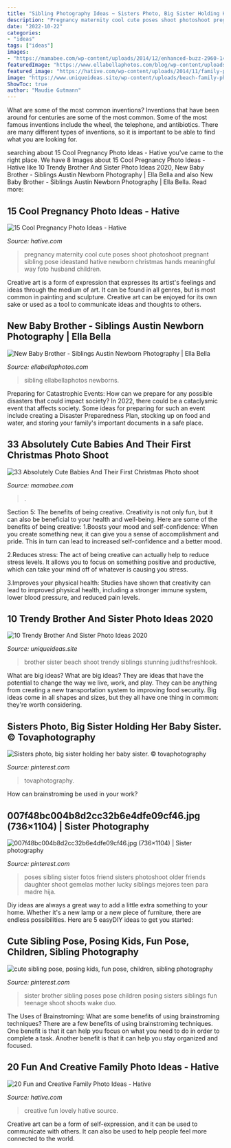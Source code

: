 ```yaml
---
title: "Sibling Photography Ideas ~ Sisters Photo, Big Sister Holding Her Baby Sister. © Tovaphotography"
description: "Pregnancy maternity cool cute poses shoot photoshoot pregnant sibling pose ideastand hative newborn christmas hands meaningful way foto husband children"
date: "2022-10-22"
categories:
- "ideas"
tags: ["ideas"]
images:
- "https://mamabee.com/wp-content/uploads/2014/12/enhanced-buzz-2960-1415402766-14.jpg"
featuredImage: "https://www.ellabellaphotos.com/blog/wp-content/uploads/2015/03/thompson-5353web.jpg"
featured_image: "https://hative.com/wp-content/uploads/2014/11/family-photo-ideas/13-fun-creative-family-photo-ideas.jpg"
image: "https://www.uniqueideas.site/wp-content/uploads/beach-family-photos-beach-photo-shoot-family-photos-siblings-1.jpg"
ShowToc: true
author: "Maudie Gutmann"
---
```



What are some of the most common inventions?
Inventions that have been around for centuries are some of the most common. Some of the most famous inventions include the wheel, the telephone, and antibiotics. There are many different types of inventions, so it is important to be able to find what you are looking for.

	

		
searching about 15 Cool Pregnancy Photo Ideas - Hative you've came to the right place. We have 8 Images about 15 Cool Pregnancy Photo Ideas - Hative like 10 Trendy Brother And Sister Photo Ideas 2020, New Baby Brother - Siblings  Austin Newborn Photography  | Ella Bella and also New Baby Brother - Siblings  Austin Newborn Photography  | Ella Bella. Read more:
		
    
## 15 Cool Pregnancy Photo Ideas - Hative

<img loading=lazy src="https://hative.com/wp-content/uploads/2014/11/pregnancy-photo-ideas/9-cool-pregnancy-photo-ideas.jpg" onerror="this.onerror=null;this.src='https://tse3.mm.bing.net/th?id=OIP.YxAZCo74Iur3cQGWAgFgSwHaLG&amp;pid=15.1';" alt="15 Cool Pregnancy Photo Ideas - Hative">

_Source: hative.com_

>pregnancy maternity cool cute poses shoot photoshoot pregnant sibling pose ideastand hative newborn christmas hands meaningful way foto husband children. 

	

Creative art is a form of expression that expresses its artist's feelings and ideas through the medium of art. It can be found in all genres, but is most common in painting and sculpture. Creative art can be enjoyed for its own sake or used as a tool to communicate ideas and thoughts to others.

    
## New Baby Brother - Siblings  Austin Newborn Photography  | Ella Bella

<img loading=lazy src="https://www.ellabellaphotos.com/blog/wp-content/uploads/2015/03/thompson-5353web.jpg" onerror="this.onerror=null;this.src='https://tse2.mm.bing.net/th?id=OIP.FkfKaRc2EYMjQf00zWN_MQHaFS&amp;pid=15.1';" alt="New Baby Brother - Siblings  Austin Newborn Photography  | Ella Bella">

_Source: ellabellaphotos.com_

>sibling ellabellaphotos newborns. 

	

Preparing for Catastrophic Events: How can we prepare for any possible disasters that could impact society?
In 2022, there could be a cataclysmic event that affects society. Some ideas for preparing for such an event include creating a Disaster Preparedness Plan, stocking up on food and water, and storing your family's important documents in a safe place.

    
## 33 Absolutely Cute Babies And Their First Christmas Photo Shoot

<img loading=lazy src="https://mamabee.com/wp-content/uploads/2014/12/enhanced-buzz-2960-1415402766-14.jpg" onerror="this.onerror=null;this.src='https://tse4.mm.bing.net/th?id=OIP.2ZIV89JZ4SouRX9uGuek1gHaJa&amp;pid=15.1';" alt="33 Absolutely Cute Babies And Their First Christmas Photo shoot">

_Source: mamabee.com_

>. 

	

Section 5: The benefits of being creative.
Creativity is not only fun, but it can also be beneficial to your health and well-being. Here are some of the benefits of being creative:
1.Boosts your mood and self-confidence: When you create something new, it can give you a sense of accomplishment and pride. This in turn can lead to increased self-confidence and a better mood.

2.Reduces stress: The act of being creative can actually help to reduce stress levels. It allows you to focus on something positive and productive, which can take your mind off of whatever is causing you stress.

3.Improves your physical health: Studies have shown that creativity can lead to improved physical health, including a stronger immune system, lower blood pressure, and reduced pain levels.


    
## 10 Trendy Brother And Sister Photo Ideas 2020

<img loading=lazy src="https://www.uniqueideas.site/wp-content/uploads/beach-family-photos-beach-photo-shoot-family-photos-siblings-1.jpg" onerror="this.onerror=null;this.src='https://tse1.mm.bing.net/th?id=OIP.rH9WILiViK2BMjb32SzRyQHaLl&amp;pid=15.1';" alt="10 Trendy Brother And Sister Photo Ideas 2020">

_Source: uniqueideas.site_

>brother sister beach shoot trendy siblings stunning judithsfreshlook. 

	

What are big ideas?
What are big ideas? They are ideas that have the potential to change the way we live, work, and play. They can be anything from creating a new transportation system to improving food security. Big ideas come in all shapes and sizes, but they all have one thing in common: they're worth considering.

    
## Sisters Photo, Big Sister Holding Her Baby Sister. © Tovaphotography

<img loading=lazy src="https://i.pinimg.com/736x/77/60/5b/77605b17ce268caf79fcc33efe70c307.jpg" onerror="this.onerror=null;this.src='https://tse3.mm.bing.net/th?id=OIP.KpdKzXQL6vI4cjFesW73KgHaLH&amp;pid=15.1';" alt="Sisters photo, big sister holding her baby sister. © tovaphotography">

_Source: pinterest.com_

>tovaphotography. 

	

How can brainstroming be used in your work?
 

    
## 007f48bc004b8d2cc32b6e4dfe09cf46.jpg (736×1104) | Sister Photography

<img loading=lazy src="https://i.pinimg.com/736x/4f/e6/54/4fe654d0e26082225767a48978125eb1--older-sibling-photography-friend-photography.jpg" onerror="this.onerror=null;this.src='https://tse3.mm.bing.net/th?id=OIP.wWBd_4nchX9im2ePm8fO_wHaLH&amp;pid=15.1';" alt="007f48bc004b8d2cc32b6e4dfe09cf46.jpg (736×1104) | Sister photography">

_Source: pinterest.com_

>poses sibling sister fotos friend sisters photoshoot older friends daughter shoot gemelas mother lucky siblings mejores teen para madre hija. 

	

Diy ideas are always a great way to add a little extra something to your home. Whether it's a new lamp or a new piece of furniture, there are endless possibilities. Here are 5 easyDIY ideas to get you started: 

    
## Cute Sibling Pose, Posing Kids, Fun Pose, Children, Sibling Photography

<img loading=lazy src="https://i.pinimg.com/originals/50/e0/94/50e094e74ab61c42640d199a14943bf7.jpg" onerror="this.onerror=null;this.src='https://tse3.mm.bing.net/th?id=OIP.NAsY-w8Q3C9qojZUnAsMjwHaKJ&amp;pid=15.1';" alt="cute sibling pose, posing kids, fun pose, children, sibling photography">

_Source: pinterest.com_

>sister brother sibling poses pose children posing sisters siblings fun teenage shoot shoots wake duo. 

	

The Uses of Brainstroming: What are some benefits of using brainstroming techniques?
There are a few benefits of using brainstroming techniques. One benefit is that it can help you focus on what you need to do in order to complete a task. Another benefit is that it can help you stay organized and focused.

    
## 20 Fun And Creative Family Photo Ideas - Hative

<img loading=lazy src="https://hative.com/wp-content/uploads/2014/11/family-photo-ideas/13-fun-creative-family-photo-ideas.jpg" onerror="this.onerror=null;this.src='https://tse1.mm.bing.net/th?id=OIP.4H98dn3ZyKcfbeUCEfVA9wHaLM&amp;pid=15.1';" alt="20 Fun and Creative Family Photo Ideas - Hative">

_Source: hative.com_

>creative fun lovely hative source. 

	

Creative art can be a form of self-expression, and it can be used to communicate with others. It can also be used to help people feel more connected to the world.

